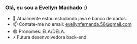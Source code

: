 ### Olá, eu sou a Evellyn Machado :)


- 🌱 Atualmente estou estudando java e banco de dados.
- 📫 Contate-me no email: evellynfernanda.56@gmail.com
- 😄 Pronomes: ELA/DELA.
- ⚡ Futura desenvolvedora back-end.
